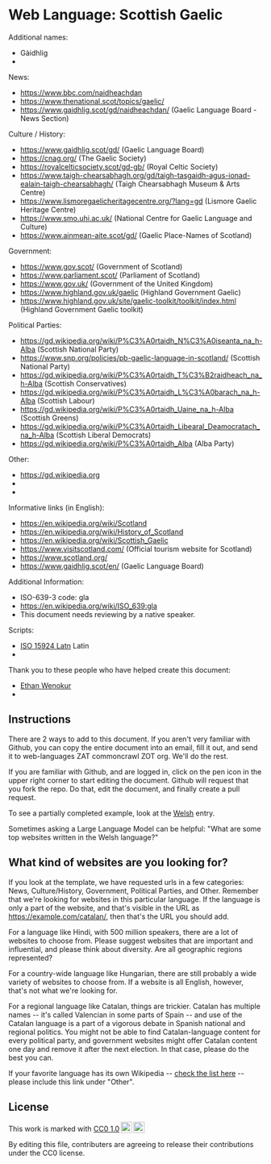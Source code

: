 # Web Language: Scottish Gaelic

Additional names:
- Gàidhlig
- 

News:
- https://www.bbc.com/naidheachdan
- https://www.thenational.scot/topics/gaelic/
- https://www.gaidhlig.scot/gd/naidheachdan/ (Gaelic Language Board - News Section)

Culture / History:
- https://www.gaidhlig.scot/gd/ (Gaelic Language Board)
- https://cnag.org/ (The Gaelic Society)
- https://royalcelticsociety.scot/gd-gb/ (Royal Celtic Society)
- https://www.taigh-chearsabhagh.org/gd/taigh-tasgaidh-agus-ionad-ealain-taigh-chearsabhagh/ (Taigh Chearsabhagh Museum & Arts Centre)
- https://www.lismoregaelicheritagecentre.org/?lang=gd (Lismore Gaelic Heritage Centre)
- https://www.smo.uhi.ac.uk/ (National Centre for Gaelic Language and Culture)
- https://www.ainmean-aite.scot/gd/ (Gaelic Place-Names of Scotland)

Government:
- https://www.gov.scot/ (Government of Scotland)
- https://www.parliament.scot/ (Parliament of Scotland)
- https://www.gov.uk/ (Government of the United Kingdom)
- https://www.highland.gov.uk/gaelic (Highland Government Gaelic)
- https://www.highland.gov.uk/site/gaelic-toolkit/toolkit/index.html (Highland Government Gaelic toolkit)

Political Parties:
- https://gd.wikipedia.org/wiki/P%C3%A0rtaidh_N%C3%A0iseanta_na_h-Alba (Scottish National Party)
- https://www.snp.org/policies/pb-gaelic-language-in-scotland/ (Scottish National Party)
- https://gd.wikipedia.org/wiki/P%C3%A0rtaidh_T%C3%B2raidheach_na_h-Alba (Scottish Conservatives)
- https://gd.wikipedia.org/wiki/P%C3%A0rtaidh_L%C3%A0barach_na_h-Alba (Scottish Labour)
- https://gd.wikipedia.org/wiki/P%C3%A0rtaidh_Uaine_na_h-Alba (Scottish Greens)
- https://gd.wikipedia.org/wiki/P%C3%A0rtaidh_Libearal_Deamocratach_na_h-Alba (Scottish Liberal Democrats)
- https://gd.wikipedia.org/wiki/P%C3%A0rtaidh_Alba (Alba Party)

Other:
- https://gd.wikipedia.org
- 
- 

Informative links (in English):
- https://en.wikipedia.org/wiki/Scotland
- https://en.wikipedia.org/wiki/History_of_Scotland
- https://en.wikipedia.org/wiki/Scottish_Gaelic
- https://www.visitscotland.com/ (Official tourism website for Scotland)
- https://www.scotland.org/
- https://www.gaidhlig.scot/en/ (Gaelic Language Board)

Additional Information:
- ISO-639-3 code: gla
- https://en.wikipedia.org/wiki/ISO_639:gla
- This document needs reviewing by a native speaker.


Scripts:
- <a href="https://en.wikipedia.org/wiki/ISO_15924">ISO 15924 Latn</a> Latin
- 

Thank you to these people who have helped create this document:
- [Ethan Wenokur](https://github.com/e-Winnie)
- 

## Instructions

There are 2 ways to add to this document. If you aren't very familiar
with Github, you can copy the entire document into an email, fill it
out, and send it to web-languages ZAT commoncrawl ZOT org. We'll do the rest.

If you are familiar with Github, and are logged in, click on the pen
icon in the upper right corner to start editing the document.
Github will request that you fork the repo. Do that, edit the
document, and finally create a pull request.

To see a partially completed example, look at the
[Welsh](../living/welsh.md) entry.

Sometimes asking a Large Language Model can be helpful: "What are some
top websites written in the Welsh language?"

## What kind of websites are you looking for?

If you look at the template, we have requested urls in a few
categories: News, Culture/History, Government, Political Parties, and
Other. Remember that we're looking for websites in this particular
language. If the language is only a part of the website, and that's
visible in the URL as https://example.com/catalan/, then that's the
URL you should add.

For a language like Hindi, with 500 million speakers, there are a lot
of websites to choose from. Please suggest websites that are important
and influential, and please think about diversity. Are all geographic
regions represented?

For a country-wide language like Hungarian, there are still probably a
wide variety of websites to choose from. If a website is all English,
however, that's not what we're looking for.

For a regional language like Catalan, things are trickier. Catalan has
multiple names -- it's called Valencian in some parts of Spain -- and
use of the Catalan language is a part of a vigorous debate in Spanish
national and regional politics. You might not be able to find
Catalan-language content for every political party, and government
websites might offer Catalan content one day and remove it after
the next election. In that case, please do the best you can.

If your favorite language has its own Wikipedia -- [check the list here](https://en.wikipedia.org/wiki/List_of_Wikipedias) --
please include this link under "Other".

## License

<p xmlns:cc="http://creativecommons.org/ns#" >This work is marked with <a href="https://creativecommons.org/publicdomain/zero/1.0/?ref=chooser-v1" target="_blank" rel="license noopener noreferrer" style="display:inline-block;">CC0 1.0<img style="height:22px!important;margin-left:3px;vertical-align:text-bottom;" src="https://mirrors.creativecommons.org/presskit/icons/cc.svg?ref=chooser-v1" alt=""><img style="height:22px!important;margin-left:3px;vertical-align:text-bottom;" src="https://mirrors.creativecommons.org/presskit/icons/zero.svg?ref=chooser-v1" alt=""></a></p>

By editing this file, contributers are agreeing to release their contributions under the CC0 license.
